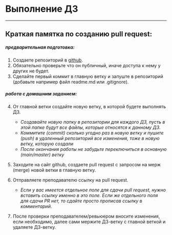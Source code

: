 # Выполнение ДЗ
---
## Краткая памятка по созданию pull request:

##### _предварительная подготовка:_
1. Создаете репозиторий в [github](https://github.com/).
2. Обязательно проверьте что он публичный, иначе доступа к нему у других не будет.
3. Сделайте первый коммит в главную ветку и запуште в репозиторий (добавьте например файл readme.md или .gitignore).

##### _работа с домашним заданием:_

4. От главной ветки создайте новую ветку, в которой будете выполнять ДЗ.

    + *Создавайте новую папку в репозитории для каждого ДЗ, пусть в этой папке будут все файлы, которые относятся к данному ДЗ.*
    + *Коммитите (commit) сколько угодно раз в новую ветку и пушите (push) в удаленный репозиторий все изменения, тоже в новую ветку, которую создали*
    + *После окончания работы не забудьте переключиться в основную (main/master) ветку*

5. Заходите на сайт github, создаете pull request с запросом на мерж (merge) новой ветки в главную ветку.
6. Отправляете преподавателю ссылку на pull request.
    + *Если у вас имеется отдельное поле для сдачи pull request, нужно вставить ссылку именно в это поле. Если же отдельного поля для сдачи PR нет, то сдайте просто прописав ссылку в комментарий.*
7. После проверки преподавателем/ревьюером вносите изменения, если необходимо, далее сами мержите ДЗ-ветку с главной веткой и удаляете ДЗ-ветку.